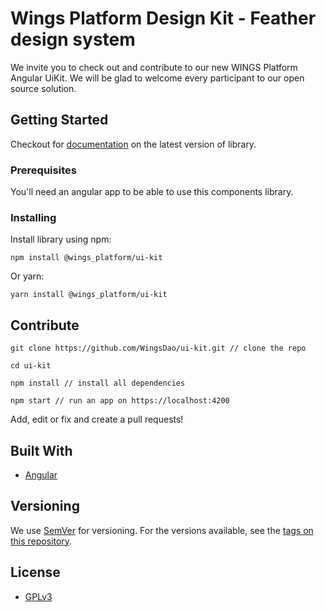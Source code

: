 # Wings Platform Design Kit - Feather design system
We invite you to check out and contribute to our new WINGS Platform Angular UiKit.
We will be glad to welcome every participant to our open source solution. 

## Getting Started

Checkout for [documentation](http://desing.wings.ai) on the latest version of library.

### Prerequisites

You'll need an angular app to be able to use this components library.

### Installing

Install library using npm:

```
npm install @wings_platform/ui-kit
```

Or yarn:

```
yarn install @wings_platform/ui-kit
```

## Contribute
```
git clone https://github.com/WingsDao/ui-kit.git // clone the repo

cd ui-kit

npm install // install all dependencies

npm start // run an app on https://localhost:4200

```
Add, edit or fix and create a pull requests!

## Built With

* [Angular](https://angular.io/)

## Versioning

We use [SemVer](http://semver.org/) for versioning. For the versions available, see the [tags on this repository](https://github.com/your/project/tags). 

## License

- [GPLv3](LICENSE)
